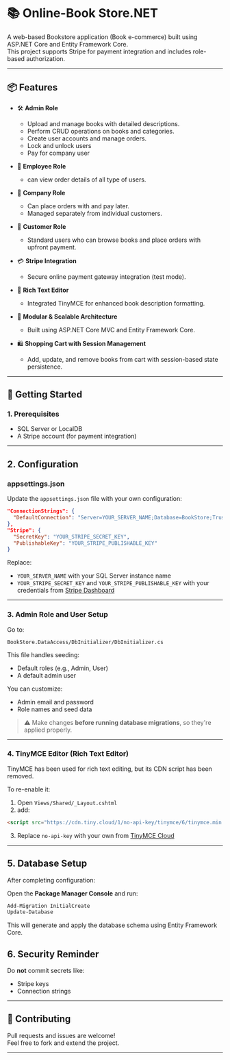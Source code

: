 # 📚 Online-Book Store.NET

A web-based Bookstore application (Book e-commerce) built using ASP.NET Core and Entity Framework Core.  
This project supports Stripe for payment integration and includes role-based authorization.

---

## 📦 Features

- 🛠 **Admin Role**
  - Upload and manage books with detailed descriptions.
  - Perform CRUD operations on books and categories.
  - Create user accounts and manage orders.
  - Lock and unlock users
  - Pay for company user 

- 👤 **Employee Role**
  - can view order details of all type of users.

- 🏢 **Company Role**
  - Can place orders with and pay later.
  - Managed separately from individual customers.

- 🛒 **Customer Role**
  - Standard users who can browse books and place orders with upfront payment.

- 💳 **Stripe Integration**
  - Secure online payment gateway integration (test mode).

- 📝 **Rich Text Editor**
  - Integrated TinyMCE for enhanced book description formatting.

- 🧱 **Modular & Scalable Architecture**
  - Built using ASP.NET Core MVC and Entity Framework Core.

- 🛍 **Shopping Cart with Session Management**
  - Add, update, and remove books from cart with session-based state persistence.

---


## 🚀 Getting Started

### 1. Prerequisites

- SQL Server or LocalDB  
- A Stripe account (for payment integration)

---

## 2.  Configuration

### appsettings.json

Update the `appsettings.json` file with your own configuration:

```json
"ConnectionStrings": {
  "DefaultConnection": "Server=YOUR_SERVER_NAME;Database=BookStore;Trusted_Connection=True;MultipleActiveResultSets=true"
},
"Stripe": {
  "SecretKey": "YOUR_STRIPE_SECRET_KEY",
  "PublishableKey": "YOUR_STRIPE_PUBLISHABLE_KEY"
}
```

Replace:
- `YOUR_SERVER_NAME` with your SQL Server instance name  
- `YOUR_STRIPE_SECRET_KEY` and `YOUR_STRIPE_PUBLISHABLE_KEY` with your credentials from [Stripe Dashboard](https://dashboard.stripe.com/)

---

### 3.  Admin Role and User Setup

Go to:

```
BookStore.DataAccess/DbInitializer/DbInitializer.cs
```

This file handles seeding:
- Default roles (e.g., Admin, User)
- A default admin user

You can customize:
- Admin email and password  
- Role names and seed data  

> ⚠️ Make changes **before running database migrations**, so they're applied properly.

---

### 4.  TinyMCE Editor (Rich Text Editor)

TinyMCE has been used for rich text editing, but its CDN script has been removed.

To re-enable it:

1. Open `Views/Shared/_Layout.cshtml`  
2. add:

```html
<script src="https://cdn.tiny.cloud/1/no-api-key/tinymce/6/tinymce.min.js" referrerpolicy="origin"></script>
```

3. Replace `no-api-key` with your own from [TinyMCE Cloud](https://www.tiny.cloud/)

---

## 5.  Database Setup

After completing configuration:

Open the **Package Manager Console** and run:

```powershell
Add-Migration InitialCreate
Update-Database
```

This will generate and apply the database schema using Entity Framework Core.


## 6.  Security Reminder

Do **not** commit secrets like:

- Stripe keys  
- Connection strings  



---

## 🙌 Contributing

Pull requests and issues are welcome!  
Feel free to fork and extend the project.

---


